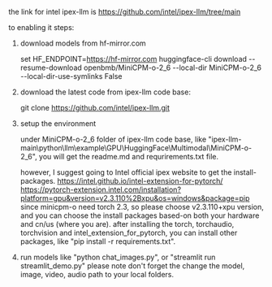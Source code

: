 the link for intel ipex-llm is https://github.com/intel/ipex-llm/tree/main

to enabling it steps:
1. download models from hf-mirror.com

   set HF_ENDPOINT=https://hf-mirror.com
   huggingface-cli download --resume-download openbmb/MiniCPM-o-2_6 --local-dir MiniCPM-o-2_6 --local-dir-use-symlinks False

3. download the latest code from ipex-llm code base:

   git clone https://github.com/intel/ipex-llm.git

5. setup the environment

   under MiniCPM-o-2_6 folder of ipex-llm code base, like "ipex-llm-main\python\llm\example\GPU\HuggingFace\Multimodal\MiniCPM-o-2_6", you will get the readme.md and requrirements.txt file.

    however, I suggest going to Intel official ipex website to get the install-packages.
    https://intel.github.io/intel-extension-for-pytorch/
    https://pytorch-extension.intel.com/installation?platform=gpu&version=v2.3.110%2Bxpu&os=windows&package=pip
    since minicpm-o need torch 2.3, so please choose v2.3.110+xpu version, and you can choose the install packages based-on both your hardware and cn/us (where you are).
   after installing the torch, torchaudio, torchvision and intel_extension_for_pytorch, you can install other packages, like "pip install -r requirements.txt".

7. run models like "python chat_images.py", or "streamlit run streamlit_demo.py"
    please note don't forget the change the model, image, video, audio path to your local folders.
